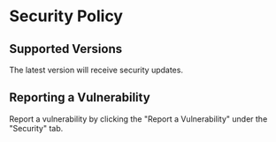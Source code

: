 # Security Policy

## Supported Versions
The latest version will receive security updates.

## Reporting a Vulnerability
Report a vulnerability by clicking the "Report a Vulnerability" under the "Security" tab.
